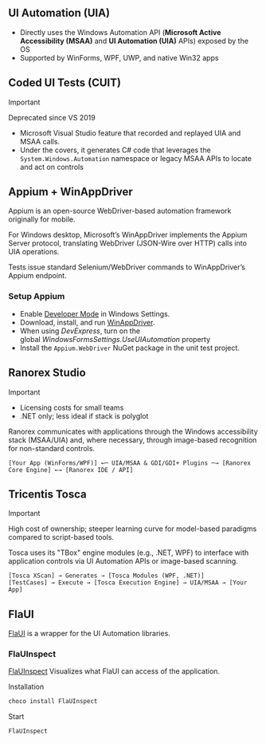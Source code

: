 ## UI Automation (UIA)

- Directly uses the Windows Automation API (**Microsoft Active Accessibility (MSAA)** and **UI Automation (UIA)** APIs) exposed by the OS
- Supported by WinForms, WPF, UWP, and native Win32 apps

## Coded UI Tests (CUIT)

> [!important]
> Deprecated since VS 2019

- Microsoft Visual Studio feature that recorded and replayed UIA and MSAA calls.
- Under the covers, it generates C# code that leverages the `System.Windows.Automation` namespace or legacy MSAA APIs to locate and act on controls

## Appium + WinAppDriver

Appium is an open-source WebDriver-based automation framework originally for mobile.

For Windows desktop, Microsoft’s WinAppDriver implements the Appium Server protocol, translating WebDriver (JSON-Wire over HTTP) calls into UIA operations.

Tests issue standard Selenium/WebDriver commands to WinAppDriver’s Appium endpoint.

### Setup Appium

- Enable [Developer Mode](https://docs.microsoft.com/en-us/windows/apps/get-started/enable-your-device-for-development) in Windows Settings.
- Download, install, and run [WinAppDriver](https://github.com/Microsoft/WinAppDriver/releases).
- When using *DevExpress*, turn on the global *WindowsFormsSettings.UseUIAutomation* property
- Install the `Appium.WebDriver` NuGet package in the unit test project.

## Ranorex Studio

> [!important]
> - Licensing costs for small teams
> - .NET only; less ideal if stack is polyglot

Ranorex communicates with applications through the Windows accessibility stack (MSAA/UIA) and, where necessary, through image-based recognition for non-standard controls.

```
[Your App (WinForms/WPF)] ←─ UIA/MSAA & GDI/GDI+ Plugins ─→ [Ranorex Core Engine] ←→ [Ranorex IDE / API]
```

## Tricentis Tosca

> [!important] 
> High cost of ownership; steeper learning curve for model-based paradigms compared to script-based tools.

Tosca uses its "TBox" engine modules (e.g., .NET, WPF) to interface with application controls via UI Automation APIs or image-based scanning.

```
[Tosca XScan] → Generates → [Tosca Modules (WPF, .NET)]  
[TestCases] → Execute → [Tosca Execution Engine] → UIA/MSAA → [Your App]
```

## FlaUI

[FlaUI](https://github.com/FlaUI/FlaUI) is a wrapper for the UI Automation libraries.

### FlaUInspect

[FlaUInspect](https://github.com/FlaUI/FlaUInspect) Visualizes what FlaUI can access of the application.

Installation
```sh
choco install FlaUInspect
```

Start
```sh
FlaUInspect
```
